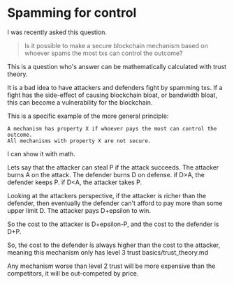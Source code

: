 Spamming for control
========

I was recently asked this question.

> Is it possible to make a secure blockchain mechanism based on whoever spams the most txs can control the outcome?

This is a question who's answer can be mathematically calculated with trust theory. 

It is a bad idea to have attackers and defenders fight by spamming txs.
If a fight has the side-effect of causing blockchain bloat, or bandwidth bloat, this can become a vulnerability for the blockchain.

This is a specific example of the more general principle:
```
A mechanism has property X if whoever pays the most can control the outcome.
All mechanisms with property X are not secure.
```

I can show it with math.

Lets say that the attacker can steal P if the attack succeeds.
The attacker burns A on the attack.
The defender burns D on defense.
if D>A, the defender keeps P.
if D<A, the attacker takes P.

Looking at the attackers perspective, if the attacker is richer than the defender, then eventually the defender can't afford to pay more than some upper limit D.
The attacker pays D+epsilon to win.

So the cost to the attacker is D+epsilon-P, and the cost to the defender is D+P.

So, the cost to the defender is always higher than the cost to the attacker, meaning this mechanism only has level 3 trust basics/trust_theory.md

Any mechanism worse than level 2 trust will be more expensive than the competitors, it will be out-competed by price.

